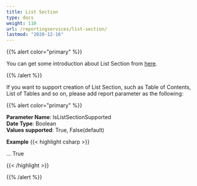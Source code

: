 ```yaml
---
title: List Section
type: docs
weight: 110
url: /reportingservices/list-section/
lastmod: "2020-12-16"
---
```



{{% alert color="primary" %}}

You can get some introduction about List Section from [here](https://docs.aspose.com/pdf/net/manipulate-pdf-document/).

{{% /alert %}} 

If you want to support creation of List Section, such as Table of Contents, List of Tables and so on, please add report parameter as the following:

{{% alert color="primary" %}} 

**Parameter Name**: IsListSectionSupported   
**Date Type**: Boolean   
**Values supported**: True, False(default)   

**Example**
{{< highlight csharp >}}

<Render>
...
<Extension Name="APPDF" Type="Aspose.PDF.ReportingServices.Renderer,Aspose.PDF.ReportingServices">
<Configuration>
<IsListSectionSupported>True</IsListSectionSupported>
</Configuration>
</Extension>
</Render>

{{< /highlight >}}

{{% /alert %}} 
